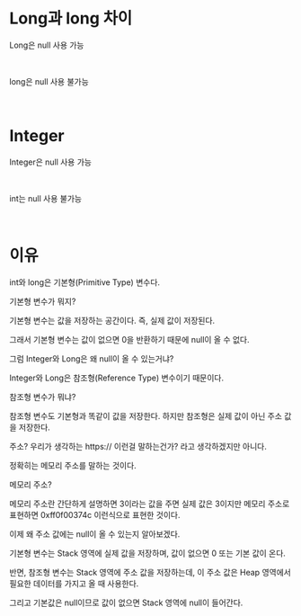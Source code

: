 # Long과 long 차이

Long은 null 사용 가능

<br>

long은 null 사용 불가능

<br>

# Integer 

Integer은 null 사용 가능

<br>

int는 null 사용 불가능

<br>

# 이유

int와 long은 기본형(Primitive Type) 변수다.

기본형 변수가 뭐지?

기본형 변수는 값을 저장하는 공간이다. 즉, 실제 값이 저장된다.

그래서 기본형 변수는 값이 없으면 0을 반환하기 때문에 null이 올 수 없다.

그럼 Integer와 Long은 왜 null이 올 수 있는거냐?

Integer와 Long은 참조형(Reference Type) 변수이기 때문이다.

참조형 변수가 뭐냐?

참조형 변수도 기본형과 똑같이 값을 저장한다. 하지만 참조형은 실제 값이 아닌 주소 값을 저장한다.

주소? 우리가 생각하는 https:// 이런걸 말하는건가? 라고 생각하겠지만 아니다.

정확히는 메모리 주소를 말하는 것이다.

메모리 주소?

메모리 주소란 간단하게 설명하면 3이라는 값을 주면 실제 값은 3이지만 메모리 주소로 표현하면 0xff0f00374c 이런식으로 표현한 것이다.

이제 왜 주소 값에는 null이 올 수 있는지 알아보겠다.

기본형 변수는 Stack 영역에 실제 값을 저장하며, 값이 없으면 0 또는 기본 값이 온다.

반면, 참조형 변수는 Stack 영역에 주소 값을 저장하는데, 이 주소 값은 Heap 영역에서 필요한 데이터를 가지고 올 때 사용한다.

그리고 기본값은 null이므로 값이 없으면 Stack 영역에 null이 들어간다. 
